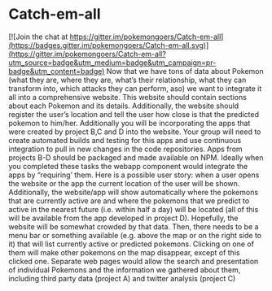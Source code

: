 # Catch-em-all

[![Join the chat at https://gitter.im/pokemongoers/Catch-em-all](https://badges.gitter.im/pokemongoers/Catch-em-all.svg)](https://gitter.im/pokemongoers/Catch-em-all?utm_source=badge&utm_medium=badge&utm_campaign=pr-badge&utm_content=badge)
Now that we have tons of data about Pokemon (what they are, where they are, what’s their relationship, what they can transform into, which attacks they can perform, aso) we want to integrate it all into a comprehensive website. This website should contain sections about each Pokemon and its details. Additionally, the website should register the user’s location and tell the user how close is that the predicted pokemon to him/her. Additionally you will be incorporating the apps that were created by project B,C and D into the website. Your group will need to create automated builds and testing for this apps and use continuous integration to pull in new changes in the code repositories. Apps from projects B-D should be packaged and made available on NPM. Ideally when you completed these tasks the webapp component would integrate the apps by “requiring’ them. Here is a possible user story: when a user opens the website or the app the current location of the user will be shown. Additionally, the website/app will show automatically where the pokemons that are currently active are and where the pokemons that we predict to active in the nearest future (i.e. within half a day) will be located (all of this will be available from the app developed in project D). Hopefully, the website will be somewhat crowded by that data. Then, there needs to be a menu bar or something available (e.g. above the map or on the right side to it) that will list currently active or predicted pokemons. Clicking on one of them will make other pokemons on the map disappear, except of this clicked one. Separate web pages would allow the search and presentation of individual Pokemons and the information we gathered about them, including third party data (project A) and twitter analysis (project C)
